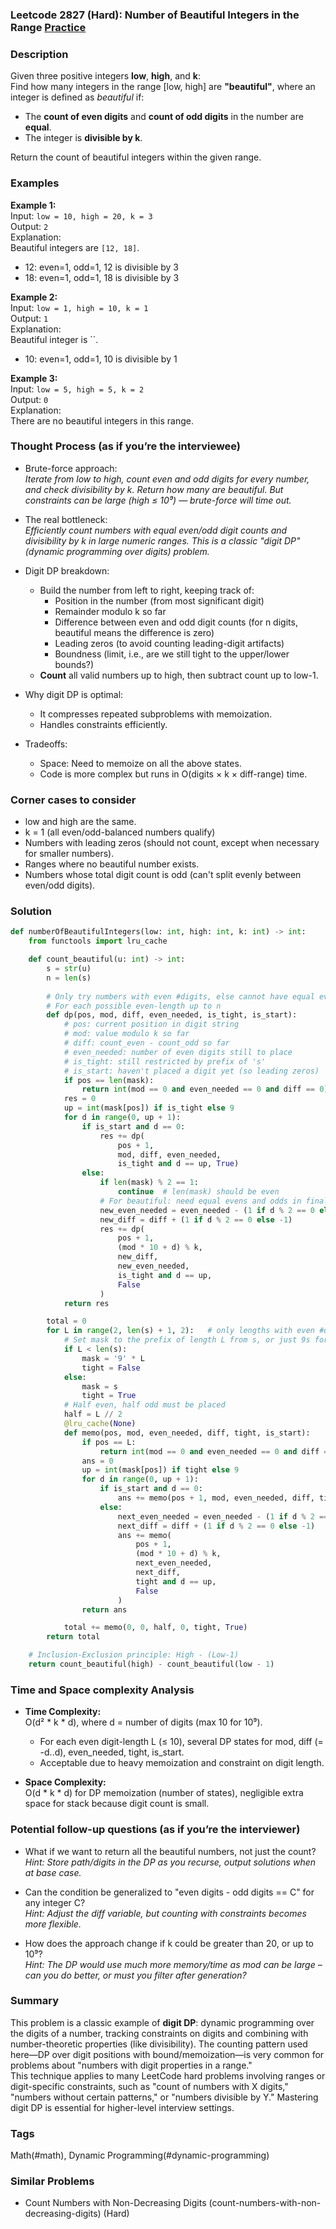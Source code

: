 ### Leetcode 2827 (Hard): Number of Beautiful Integers in the Range [Practice](https://leetcode.com/problems/number-of-beautiful-integers-in-the-range)

### Description  
Given three positive integers **low**, **high**, and **k**:  
Find how many integers in the range [low, high] are **"beautiful"**, where an integer is defined as *beautiful* if:

- The **count of even digits** and **count of odd digits** in the number are **equal**.
- The integer is **divisible by k**.

Return the count of beautiful integers within the given range.

### Examples  

**Example 1:**  
Input: `low = 10, high = 20, k = 3`  
Output: `2`  
Explanation:  
Beautiful integers are `[12, 18]`.  
- 12: even=1, odd=1, 12 is divisible by 3  
- 18: even=1, odd=1, 18 is divisible by 3

**Example 2:**  
Input: `low = 1, high = 10, k = 1`  
Output: `1`  
Explanation:  
Beautiful integer is ``.  
- 10: even=1, odd=1, 10 is divisible by 1

**Example 3:**  
Input: `low = 5, high = 5, k = 2`  
Output: `0`  
Explanation:  
There are no beautiful integers in this range.

### Thought Process (as if you’re the interviewee)  
- Brute-force approach:  
  *Iterate from low to high, count even and odd digits for every number, and check divisibility by k. Return how many are beautiful.*
  *But constraints can be large (high ≤ 10⁹) — brute-force will time out.*

- The real bottleneck:  
  *Efficiently count numbers with equal even/odd digit counts and divisibility by k in large numeric ranges. This is a classic "digit DP" (dynamic programming over digits) problem.*

- Digit DP breakdown:  
  - Build the number from left to right, keeping track of:
    - Position in the number (from most significant digit)
    - Remainder modulo k so far
    - Difference between even and odd digit counts (for n digits, beautiful means the difference is zero)
    - Leading zeros (to avoid counting leading-digit artifacts)
    - Boundness (limit, i.e., are we still tight to the upper/lower bounds?)
  - **Count** all valid numbers up to high, then subtract count up to low-1.

- Why digit DP is optimal:  
  - It compresses repeated subproblems with memoization.
  - Handles constraints efficiently.

- Tradeoffs:  
  - Space: Need to memoize on all the above states.
  - Code is more complex but runs in O(digits × k × diff-range) time.

### Corner cases to consider  
- low and high are the same.
- k = 1 (all even/odd-balanced numbers qualify)
- Numbers with leading zeros (should not count, except when necessary for smaller numbers).
- Ranges where no beautiful number exists.
- Numbers whose total digit count is odd (can't split evenly between even/odd digits).

### Solution

```python
def numberOfBeautifulIntegers(low: int, high: int, k: int) -> int:
    from functools import lru_cache

    def count_beautiful(u: int) -> int:
        s = str(u)
        n = len(s)
        
        # Only try numbers with even #digits, else cannot have equal even/odd
        # For each possible even-length up to n
        def dp(pos, mod, diff, even_needed, is_tight, is_start):
            # pos: current position in digit string
            # mod: value modulo k so far
            # diff: count_even - count_odd so far
            # even_needed: number of even digits still to place
            # is_tight: still restricted by prefix of 's'
            # is_start: haven't placed a digit yet (so leading zeros)
            if pos == len(mask):
                return int(mod == 0 and even_needed == 0 and diff == 0)
            res = 0
            up = int(mask[pos]) if is_tight else 9
            for d in range(0, up + 1):
                if is_start and d == 0:
                    res += dp(
                        pos + 1,
                        mod, diff, even_needed, 
                        is_tight and d == up, True)
                else:
                    if len(mask) % 2 == 1:
                        continue  # len(mask) should be even
                    # For beautiful: need equal evens and odds in final number
                    new_even_needed = even_needed - (1 if d % 2 == 0 else 0)
                    new_diff = diff + (1 if d % 2 == 0 else -1)
                    res += dp(
                        pos + 1,
                        (mod * 10 + d) % k,
                        new_diff,
                        new_even_needed,
                        is_tight and d == up,
                        False
                    )
            return res

        total = 0
        for L in range(2, len(s) + 1, 2):   # only lengths with even #digits
            # Set mask to the prefix of length L from s, or just 9s for less-than-max numbers
            if L < len(s):
                mask = '9' * L
                tight = False
            else:
                mask = s
                tight = True
            # Half even, half odd must be placed
            half = L // 2
            @lru_cache(None)
            def memo(pos, mod, even_needed, diff, tight, is_start):
                if pos == L:
                    return int(mod == 0 and even_needed == 0 and diff == 0 and not is_start)
                ans = 0
                up = int(mask[pos]) if tight else 9
                for d in range(0, up + 1):
                    if is_start and d == 0:
                        ans += memo(pos + 1, mod, even_needed, diff, tight and d == up, True)
                    else:
                        next_even_needed = even_needed - (1 if d % 2 == 0 else 0)
                        next_diff = diff + (1 if d % 2 == 0 else -1)
                        ans += memo(
                            pos + 1,
                            (mod * 10 + d) % k,
                            next_even_needed,
                            next_diff,
                            tight and d == up,
                            False
                        )
                return ans

            total += memo(0, 0, half, 0, tight, True)
        return total

    # Inclusion-Exclusion principle: High - (Low-1)
    return count_beautiful(high) - count_beautiful(low - 1)
```

### Time and Space complexity Analysis  

- **Time Complexity:**  
  O(d² \* k \* d), where d = number of digits (max 10 for 10⁹).  
  - For each even digit-length L (≤ 10), several DP states for mod, diff (= -d..d), even_needed, tight, is_start.
  - Acceptable due to heavy memoization and constraint on digit length.

- **Space Complexity:**  
  O(d \* k \* d) for DP memoization (number of states), negligible extra space for stack because digit count is small.

### Potential follow-up questions (as if you’re the interviewer)  

- What if we want to return all the beautiful numbers, not just the count?  
  *Hint: Store path/digits in the DP as you recurse, output solutions when at base case.*

- Can the condition be generalized to "even digits - odd digits == C" for any integer C?  
  *Hint: Adjust the diff variable, but counting with constraints becomes more flexible.*

- How does the approach change if k could be greater than 20, or up to 10⁹?  
  *Hint: The DP would use much more memory/time as mod can be large – can you do better, or must you filter after generation?*

### Summary
This problem is a classic example of **digit DP**: dynamic programming over the digits of a number, tracking constraints on digits and combining with number-theoretic properties (like divisibility). The counting pattern used here—DP over digit positions with bound/memoization—is very common for problems about "numbers with digit properties in a range."  
This technique applies to many LeetCode hard problems involving ranges or digit-specific constraints, such as "count of numbers with X digits," "numbers without certain patterns," or "numbers divisible by Y." Mastering digit DP is essential for higher-level interview settings.

### Tags
Math(#math), Dynamic Programming(#dynamic-programming)

### Similar Problems
- Count Numbers with Non-Decreasing Digits (count-numbers-with-non-decreasing-digits) (Hard)